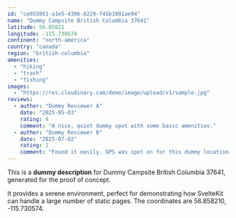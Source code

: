 ```yaml
---
id: "ce055061-a1e5-4396-8229-f45b1091ae94"
name: "Dummy Campsite British Columbia 37641"
latitude: 56.85821
longitude: -115.730574
continent: "north-america"
country: "canada"
region: "british-columbia"
amenities:
  - "hiking"
  - "trash"
  - "fishing"
images:
  - "https://res.cloudinary.com/demo/image/upload/v1/sample.jpg"
reviews:
  - author: "Dummy Reviewer A"
    date: "2025-05-03"
    rating: 4
    comment: "A nice, quiet dummy spot with some basic amenities."
  - author: "Dummy Reviewer B"
    date: "2025-07-02"
    rating: 2
    comment: "Found it easily. GPS was spot on for this dummy location."
---
```


This is a **dummy description** for Dummy Campsite British Columbia 37641, generated for the proof of concept.

It provides a serene environment, perfect for demonstrating how SvelteKit can handle a large number of static pages. The coordinates are 56.858210, -115.730574.

